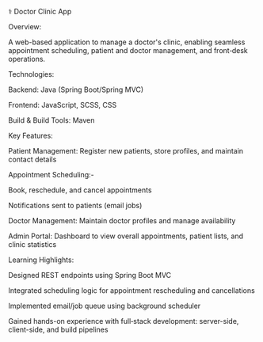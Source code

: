 ⚕️ Doctor Clinic App

Overview:

A web-based application to manage a doctor's clinic, enabling seamless appointment scheduling, patient and doctor management, and front‑desk operations.

Technologies:

Backend: Java (Spring Boot/Spring MVC)

Frontend: JavaScript, SCSS, CSS

Build & Build Tools: Maven


Key Features:

Patient Management: Register new patients, store profiles, and maintain contact details

Appointment Scheduling:-

Book, reschedule, and cancel appointments

Notifications sent to patients (email jobs)

Doctor Management: Maintain doctor profiles and manage availability

Admin Portal: Dashboard to view overall appointments, patient lists, and clinic statistics


Learning Highlights:

Designed REST endpoints using Spring Boot MVC

Integrated scheduling logic for appointment rescheduling and cancellations

Implemented email/job queue using background scheduler

Gained hands-on experience with full‑stack development: server-side, client-side, and build pipelines
